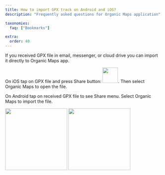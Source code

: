 ```yaml
---
title: How to import GPX track on Android and iOS?
description: "Frequently asked questions for Organic Maps application"

taxonomies:
  faq: ["Bookmarks"]

extra:
  order: 40
---
```


If you received GPX file in email, messenger, or cloud drive you can import it directly to Organic Maps app.

On iOS tap on GPX file and press Share button: <img src="/faq/bookmarks-04-import-gpx/ios-share.png" width="50px"/>. Then select Organic Maps to open the file.

On Android tap on received GPX file to see Share menu. Select Organic Maps to import the file.

<img src="/faq/bookmarks-04-import-gpx/android-share-1.jpg" width="200px"/> <img src="/faq/bookmarks-04-import-gpx/android-share-2.jpg" width="200px"/>
